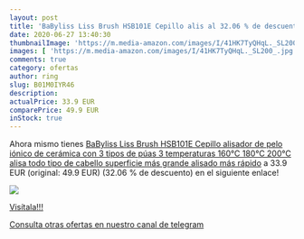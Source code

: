 ```yaml
---
layout: post
title: 'BaByliss Liss Brush HSB101E Cepillo alis al 32.06 % de descuento'
date: 2020-06-27 13:40:30
thumbnailImage: 'https://m.media-amazon.com/images/I/41HK7TyQHqL._SL200_.jpg'
images: [ 'https://m.media-amazon.com/images/I/41HK7TyQHqL._SL200_.jpg' ]
comments: true
category: ofertas
author: ring
slug: B01M0IYR46
description:
actualPrice: 33.9 EUR
comparePrice: 49.9 EUR
inStock: true
---
```


Ahora mismo tienes [BaByliss Liss Brush HSB101E Cepillo alisador de pelo iónico  de cerámica con 3 tipos de púas  3 temperaturas 160°C  180°C  200°C  alisa todo tipo de cabello  superficie más grande  alisado más rápido](https://www.amazon.com/dp/B01M0IYR46/?tag=redken08-20) a 33.9 EUR (original: 49.9 EUR) (32.06 %  de descuento) en el siguiente enlace!

[![](https://m.media-amazon.com/images/I/41HK7TyQHqL._SL200_.jpg)](https://www.amazon.com/dp/B01M0IYR46/?tag=redken08-20)

[Visítala!!!](https://www.amazon.com/dp/B01M0IYR46/?tag=redken08-20)

[Consulta otras ofertas en nuestro canal de telegram](https://t.me/s/ofertas25)

